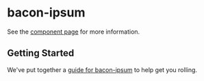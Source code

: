 bacon-ipsum
================

See the [component page](http://Tasemu.github.io/bacon-ipsum) for more information.

## Getting Started

We've put together a [guide for bacon-ipsum](http://www.polymer-project.org/docs/start/reusableelements.html) to help get you rolling.
